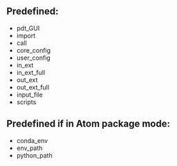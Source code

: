 Predefined:
-----------

* pdt_GUI
* import
* call
* core_config
* user_config
* in_ext
* in_ext_full
* out_ext
* out_ext_full
* input_file
* scripts

Predefined if in Atom package mode:
-----------------------------------

* conda_env
* env_path
* python_path
